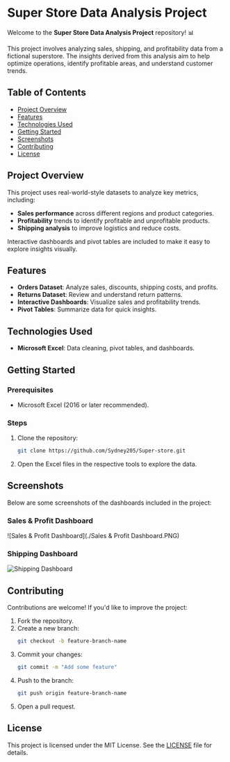 # Super Store Data Analysis Project

Welcome to the **Super Store Data Analysis Project** repository! 📊

This project involves analyzing sales, shipping, and profitability data from a fictional superstore. The insights derived from this analysis aim to help optimize operations, identify profitable areas, and understand customer trends.

## Table of Contents

- [Project Overview](#project-overview)
- [Features](#features)
- [Technologies Used](#technologies-used)
- [Getting Started](#getting-started)
- [Screenshots](#screenshots)
- [Contributing](#contributing)
- [License](#license)

## Project Overview

This project uses real-world-style datasets to analyze key metrics, including:
- **Sales performance** across different regions and product categories.
- **Profitability** trends to identify profitable and unprofitable products.
- **Shipping analysis** to improve logistics and reduce costs.

Interactive dashboards and pivot tables are included to make it easy to explore insights visually.

## Features

- **Orders Dataset**: Analyze sales, discounts, shipping costs, and profits.
- **Returns Dataset**: Review and understand return patterns.
- **Interactive Dashboards**: Visualize sales and profitability trends.
- **Pivot Tables**: Summarize data for quick insights.

## Technologies Used

- **Microsoft Excel**: Data cleaning, pivot tables, and dashboards.

## Getting Started

### Prerequisites

- Microsoft Excel (2016 or later recommended).

### Steps

1. Clone the repository:
   ```bash
   git clone https://github.com/Sydney205/Super-store.git
   ```

2. Open the Excel files in the respective tools to explore the data.

## Screenshots

Below are some screenshots of the dashboards included in the project:

### Sales & Profit Dashboard
![Sales & Profit Dashboard](./Sales & Profit Dashboard.PNG)

### Shipping Dashboard
![Shipping Dashboard](path/to/shipping_dashboard_screenshot.png)

## Contributing

Contributions are welcome! If you'd like to improve the project:

1. Fork the repository.
2. Create a new branch:
   ```bash
   git checkout -b feature-branch-name
   ```
3. Commit your changes:
   ```bash
   git commit -m "Add some feature"
   ```
4. Push to the branch:
   ```bash
   git push origin feature-branch-name
   ```
5. Open a pull request.

## License

This project is licensed under the MIT License. See the [LICENSE](LICENSE) file for details.

